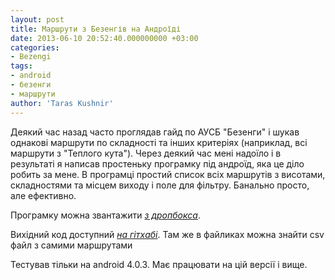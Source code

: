 ```yaml
---
layout: post
title: Маршрути з Безенгів на Андроїді
date: 2013-06-10 20:52:40.000000000 +03:00
categories:
- Bezengi
tags:
- android
- безенги
- маршрути
author: 'Taras Kushnir'
---
```


Деякий час назад часто проглядав гайд по АУСБ "Безенги" і шукав однакові маршрути по складності та інших критеріях (наприклад, всі маршрути з "Теплого кута"). Через деякий час мені надоїло і в результаті я написав простеньку програмку під андроїд, яка це діло робить за мене. В програмці простий список всіх маршрутів з висотами, складностями та місцем виходу і поле для фільтру. Банально просто, але ефективно.

Програмку можна звантажити <a title="Bezengi routes" href="https://www.dropbox.com/s/oj7bxojp6swc5k0/bezengi_routes.apk" target="_blank"><em>з дропбокса</em></a>.

Вихідний код доступний <a title="Bezengi routes" href="https://github.com/Ribtoks/simple-android-apps" target="_blank"><em>на гітхабі</em></a>. Там же в файликах можна знайти csv файл з самими маршрутами

Тестував тільки на android 4.0.3. Має працювати на цій версії і вище.
